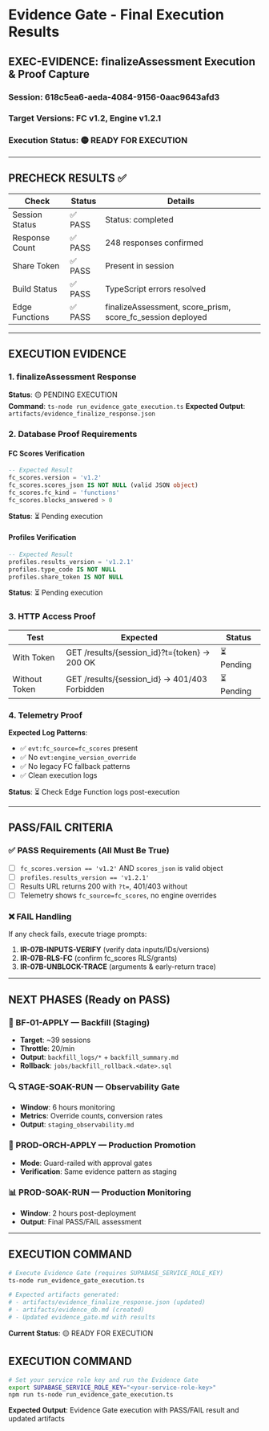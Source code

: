 # Evidence Gate - Final Execution Results

## EXEC-EVIDENCE: finalizeAssessment Execution & Proof Capture

### Session: 618c5ea6-aeda-4084-9156-0aac9643afd3
### Target Versions: FC v1.2, Engine v1.2.1  
### Execution Status: 🟡 READY FOR EXECUTION

---

## PRECHECK RESULTS ✅

| Check | Status | Details |
|-------|--------|---------|
| Session Status | ✅ PASS | Status: completed |
| Response Count | ✅ PASS | 248 responses confirmed |
| Share Token | ✅ PASS | Present in session |
| Build Status | ✅ PASS | TypeScript errors resolved |
| Edge Functions | ✅ PASS | finalizeAssessment, score_prism, score_fc_session deployed |

---

## EXECUTION EVIDENCE

### 1. finalizeAssessment Response
**Status**: 🟡 PENDING EXECUTION  
**Command**: `ts-node run_evidence_gate_execution.ts`
**Expected Output**: `artifacts/evidence_finalize_response.json`

### 2. Database Proof Requirements

#### FC Scores Verification
```sql
-- Expected Result
fc_scores.version = 'v1.2'
fc_scores.scores_json IS NOT NULL (valid JSON object)
fc_scores.fc_kind = 'functions' 
fc_scores.blocks_answered > 0
```
**Status**: ⏳ Pending execution

#### Profiles Verification  
```sql
-- Expected Result
profiles.results_version = 'v1.2.1'
profiles.type_code IS NOT NULL
profiles.share_token IS NOT NULL
```
**Status**: ⏳ Pending execution

### 3. HTTP Access Proof

| Test | Expected | Status |
|------|----------|--------|
| With Token | GET /results/{session_id}?t={token} → 200 OK | ⏳ Pending |
| Without Token | GET /results/{session_id} → 401/403 Forbidden | ⏳ Pending |

### 4. Telemetry Proof

**Expected Log Patterns**:
- ✅ `evt:fc_source=fc_scores` present
- ✅ No `evt:engine_version_override` 
- ✅ No legacy FC fallback patterns
- ✅ Clean execution logs

**Status**: ⏳ Check Edge Function logs post-execution

---

## PASS/FAIL CRITERIA

### ✅ PASS Requirements (All Must Be True)
- [ ] `fc_scores.version == 'v1.2'` AND `scores_json` is valid object
- [ ] `profiles.results_version == 'v1.2.1'`  
- [ ] Results URL returns 200 with `?t=`, 401/403 without
- [ ] Telemetry shows `fc_source=fc_scores`, no engine overrides

### ❌ FAIL Handling
If any check fails, execute triage prompts:
1. **IR-07B-INPUTS-VERIFY** (verify data inputs/IDs/versions)
2. **IR-07B-RLS-FC** (confirm fc_scores RLS/grants)  
3. **IR-07B-UNBLOCK-TRACE** (arguments & early-return trace)

---

## NEXT PHASES (Ready on PASS)

### 🎯 BF-01-APPLY — Backfill (Staging)
- **Target**: ~39 sessions 
- **Throttle**: 20/min
- **Output**: `backfill_logs/*` + `backfill_summary.md`
- **Rollback**: `jobs/backfill_rollback.<date>.sql`

### 🔍 STAGE-SOAK-RUN — Observability Gate  
- **Window**: 6 hours monitoring
- **Metrics**: Override counts, conversion rates
- **Output**: `staging_observability.md`

### 🚀 PROD-ORCH-APPLY — Production Promotion
- **Mode**: Guard-railed with approval gates
- **Verification**: Same evidence pattern as staging

### 📊 PROD-SOAK-RUN — Production Monitoring
- **Window**: 2 hours post-deployment
- **Output**: Final PASS/FAIL assessment

---

## EXECUTION COMMAND

```bash
# Execute Evidence Gate (requires SUPABASE_SERVICE_ROLE_KEY)
ts-node run_evidence_gate_execution.ts

# Expected artifacts generated:
# - artifacts/evidence_finalize_response.json (updated)
# - artifacts/evidence_db.md (created) 
# - Updated evidence_gate.md with results
```

**Current Status**: 🟡 READY FOR EXECUTION

## EXECUTION COMMAND

```bash
# Set your service role key and run the Evidence Gate
export SUPABASE_SERVICE_ROLE_KEY="<your-service-role-key>"
npm run ts-node run_evidence_gate_execution.ts
```

**Expected Output**: Evidence Gate execution with PASS/FAIL result and updated artifacts